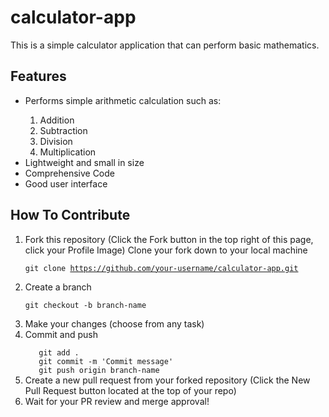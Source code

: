 # calculator-app
This is a simple calculator application that can perform basic mathematics.

## Features
<ul>
    <li>Performs simple arithmetic calculation such as:</li>
    <ol>
      <li>Addition</li>
      <li>Subtraction</li>
      <li>Division</li>
      <li>Multiplication</li>
    </ol>
    <li>Lightweight and small in size</li>
    <li>Comprehensive Code</li>
    <li>Good user interface</li>
</ul>


## How To Contribute

<ol>
<li>Fork this repository (Click the Fork button in the top right of this page, click your Profile Image)
Clone your fork down to your local machine</li>

   <code>git clone https://github.com/your-username/calculator-app.git</code>

<li>Create a branch</li>

<code>git checkout -b branch-name</code>

<li>Make your changes (choose from any task)</li>

<li>Commit and push</li>
<code>
   git add .
   git commit -m 'Commit message'
   git push origin branch-name
</code>
<li>Create a new pull request from your forked repository (Click the New Pull Request button located at the top of your repo)</li>

<li>Wait for your PR review and merge approval!</li>
</ol>

